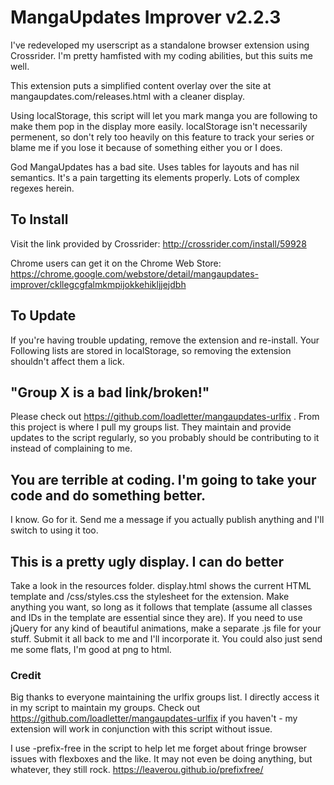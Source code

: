 # MangaUpdates Improver v2.2.3

I've redeveloped my userscript as a standalone browser extension using Crossrider.  I'm pretty hamfisted with my coding abilities, but this suits me well.

This extension puts a simplified content overlay over the site at mangaupdates.com/releases.html with a cleaner display.

Using localStorage, this script will let you mark manga you are following to make them pop in the display more easily. localStorage isn't necessarily permenent, so don't rely too heavily on this feature to track your series or blame me if you lose it because of something either you or I does.

God MangaUpdates has a bad site. Uses tables for layouts and has nil semantics. It's a pain targetting its elements properly.  Lots of complex regexes herein.

## To Install

Visit the link provided by Crossrider: http://crossrider.com/install/59928

Chrome users can get it on the Chrome Web Store: https://chrome.google.com/webstore/detail/mangaupdates-improver/ckllegcgfalmkmpijokkehikljjejdbh

## To Update

If you're having trouble updating, remove the extension and re-install.  Your Following lists are stored in localStorage, so removing the extension shouldn't affect them  a lick.

## "Group X is a bad link/broken!"

Please check out https://github.com/loadletter/mangaupdates-urlfix . From this project is where I pull my groups list.  They maintain and provide updates to the script regularly, so you probably should be contributing to it instead of complaining to me.

## You are terrible at coding.  I'm going to take your code and do something better.

I know.  Go for it.  Send me a message if you actually publish anything and I'll switch to using it too.

## This is a pretty ugly display.  I can do better

Take a look in the resources folder.  display.html shows the current HTML template and /css/styles.css the stylesheet for the extension.  Make anything you want, so long as it follows that template (assume all classes and IDs in the template are essential since they are).  If you need to use jQuery for any kind of beautiful animations, make a separate .js file for your stuff.  Submit it all back to me and I'll incorporate it.  You could also just send me some flats, I'm good at png to html.

### Credit

Big thanks to everyone maintaining the urlfix groups list.  I directly access it in my script to maintain my groups.  Check out https://github.com/loadletter/mangaupdates-urlfix if you haven't - my extension will work in conjunction with this script without issue.

I use -prefix-free in the script to help let me forget about fringe browser issues with flexboxes and the like.  It may not even be doing anything, but whatever, they still rock.  https://leaverou.github.io/prefixfree/